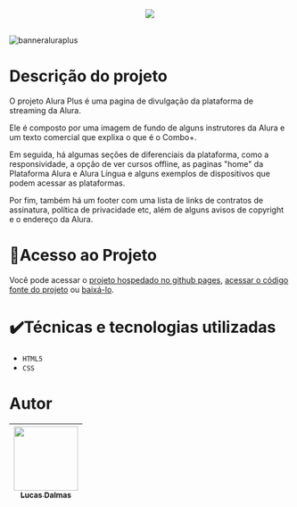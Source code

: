 <div align="center">
  <img src="https://github.com/lucasdalmas/aluraplus/assets/127149468/742d390d-7cdc-4bb2-9fb5-fe8e528abea3">
</div>
<br>

![banneraluraplus](https://github.com/lucasdalmas/aluraplus/assets/127149468/72e62a36-4615-49ef-b7d5-03877f683100)

# Descrição do projeto
O projeto Alura Plus é uma pagina de divulgação da plataforma de streaming da Alura.

Ele é composto por uma imagem de fundo de alguns instrutores da Alura e um texto comercial que explixa o que é o Combo+.

Em seguida, há algumas seções de diferenciais da plataforma, como a responsividade, a opção de ver cursos offline, as paginas "home" da Plataforma Alura e Alura Língua e alguns exemplos de dispositivos que podem acessar as plataformas.

Por fim, também há um footer com uma lista de links de contratos de assinatura, política de privacidade etc, além de alguns avisos de copyright e o endereço da Alura.


# 📂Acesso ao Projeto
<p>Você pode acessar o <a href="https://lucasdalmas.github.io/aluraplus/">projeto hospedado no github pages</a>, <a href="https://github.com/lucasdalmas/aluraplus/blob/main/index.html">acessar o código fonte do projeto</a> ou <a href="https://codeload.github.com/lucasdalmas/aluraplus/zip/refs/heads/main">baixá-lo</a>.</p>

# ✔️Técnicas e tecnologias utilizadas
- `HTML5`
- `CSS`

# Autor
| [<img loading="lazy" src="https://media.licdn.com/dms/image/D4D03AQFwsL3XZjSloA/profile-displayphoto-shrink_800_800/0/1695814801292?e=1708560000&v=beta&t=yQ5hBSYjo0dEkvZPHfmgRk8dUA3zggPEVq_3lNVES9A" width=115><br><sub>Lucas Dalmas</sub>](https://github.com/lucasdalmas) |
| :---: |

